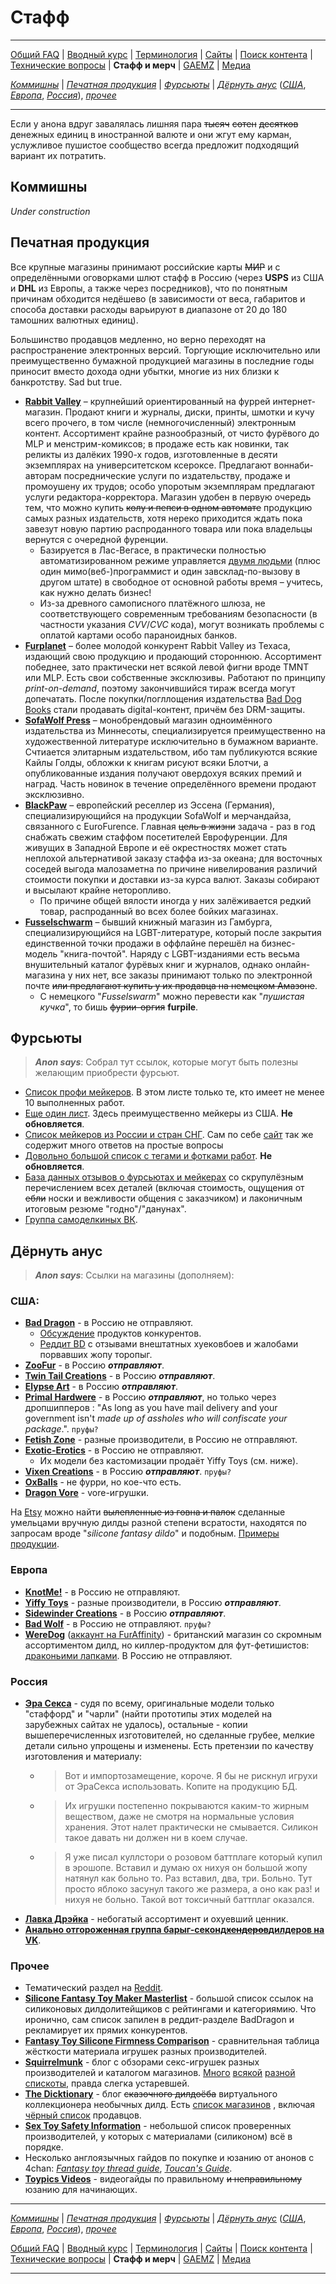 # Стафф

---

[Общий FAQ](faq.md) | [Вводный курс](intro.md) | [Терминология](gloss.md) | [Сайты](sites.md) | [Поиск контента](content.md) | [Технические вопросы](tech.md) | **Стафф и мерч** | [GAEMZ](gaemz.md) | [Медиа](media.md) 

*[Коммишны](#коммишны)* | *[Печатная продукция](#печатная-продукция)* | *[Фурсьюты](#фурсьюты)* | *[Дёрнуть анус](#дёрнуть-анус)* (*[США](#сша)*, *[Европа](#европа)*, *[Россия](#россия)*), *[прочее](#прочее)*

---

Если у анона вдруг завалялась лишняя пара ~~тысяч~~ ~~сотен~~ ~~десятков~~ денежных единиц в иностранной валюте и они жгут ему карман, услужливое пушистое сообщество всегда предложит подходящий вариант их потратить. 

## Коммишны

*Under construction*

## Печатная продукция
Все крупные магазины принимают российские карты ~~МИР~~ и с определёнными оговорками шлют стафф в Россию (через **USPS** из США и **DHL** из Европы, а также через посредников), что по понятным причинам обходится недёшево (в зависимости от веса, габаритов и способа  доставки расходы варьируют в диапазоне от 20 до 180 тамошних валютных единиц).

Большинство продавцов медленно, но верно переходят на распространение электронных версий. Торгующие исключительно или преимущественно бумажной продукцией магазины в последние годы приносит вместо дохода одни убытки, многие из них близки к банкротству. Sad but true.

* **[Rabbit Valley](https://www.rabbitvalley.com/)** – крупнейший ориентированный на фуррей интернет-магазин. Продают книги и журналы, диски, принты, шмотки и кучу всего прочего, в том числе (немногочисленный) электронным контент. Ассортимент крайне разнообразный, от чисто фурёвого до MLP и менстрим-комиксов; в продаже есть как новинки, так реликты из далёких 1990-х годов, изготовленные в десяти экземплярах на университетском ксероксе. Предлагают воннаби-авторам посреднические услуги по издательству, продаже и промоушену их трудов; особо упоротым экземплярам предлагают услуги редактора-корректора. Магазин удобен в первую очередь тем, что можно купить ~~колу и пепси в одном автомате~~ продукцию самых разных издательств, хотя нереко приходится ждать пока завезут новую партию распроданного товара или пока владельцы вернутся с очередной фуренции.
  * Базируется в Лас-Вегасе, в практически полностью автоматизированном режиме управляется [двумя людьми](http://www.unclekage.com/feral2005/f0526.html) (плюс один мимо(веб-)программист и один завсклад-по-вызову в другом штате) в свободное от основной работы время – учитесь, как нужно делать бизнес!
  * Из-за древного самописного платёжного шлюза, не соответствующего современным требованиям безопасности (в частности указания *CVV*/*CVC* кода), могут возникать проблемы с оплатой картами особо параноидных банков.
* **[Furplanet](https://furplanet.com/shop)** – более молодой конкурент Rabbit Valley из Техаса, издающий свою продукцию и продающий стороннюю. Ассортимент победнее, зато практически нет всякой левой фигни вроде TMNT или MLP. Есть свои собственные эксклюзивы. Работают по принципу _print-on-demand_, поэтому закончившийся тираж всегда могут допечатать. После покупки/погллощения издательства [Bad Dog Books](https://baddogbooks.com/) стали продавать digital-контент, причём без DRM-защиты.
* **[SofaWolf Press](https://www.sofawolf.com/shop)** – монобрендовый магазин одноимённого издательства из Миннесоты, специализируется преимущественно на художественной литературе исключительно в бумажном варианте. Счтиается элитарным издательством, ибо там публикуются всякие Кайлы Голды, обложки к книгам рисуют всяки Блотчи, а опубликованные издания получают овердохуя всяких премий и наград. Часть новинок в течение определённого времени продают эксклюзивно.
* **[BlackPaw](https://www.blackpaw.de/shop/index.php?language=en)** – европейский реселлер из Эссена (Германия), специализирующийся на продукции SofaWolf и мерчандайза, связанного с EuroFurence. Главная ~~цель в жизни~~ задача - раз в год снабжать свежим стаффом посетителей Еврофуренции. Для живущих в Западной Европе и её окрестностях может стать неплохой альтернативой заказу стаффа из-за океана; для восточных соседей выгода малозаметна по причине нивелирования различий стоимости покупки и доставки из-за курса валют. Заказы собирают и высылают крайне неторопливо.
  * По причине общей вялости иногда у них залёживается редкий товар, распроданный во всех более бойких магазинах.
* **[Fusselschwarm](https://twitter.com/fusselschwarm)** – бывший книжный магазин из Гамбурга, специализирующийся на LGBT-литературе, который после закрытия единственной точки продажи в оффлайне перешёл на бизнес-модель "книга-почтой". Наряду с LGBT-изданиями есть весьма внушительный каталог фурёвых книг и журналов, однако онлайн-магазина у них нет, все заказы принимают только по электронной почте ~~или предлагают купить у их продавца на немецком Амазоне~~. 
  * С немецкого "*Fusselswarm*" можно перевести как "*пушистая кучка*", то бишь ~~фурии-оргия~~ **furpile**.

## Фурсьюты

> ___Anon says___:
> Собрал тут ссылок, которые могут быть полезны желающим приобрести фурсьют.

* [Список профи мейкеров](https://docs.google.com/spreadsheets/d/1Up_uD5CWzD8FhZG6c-F7xUglB0DMmr7yCEcz9-lQ59U/edit#gid=0). В этом листе только те, кто имеет не менее 10 выполненных работ.
* [Еще один лист](https://forums.furaffinity.net/threads/list-of-fursuit-makers.1373068/). Здесь преимущественно мейкеры из США. **Не обновляется**.
* [Список мейкеров из России и стран СНГ](http://fursuit.ru/i-want-fursuit/fursuit-makers-list). Сам по себе [сайт](http://fursuit.ru) так же содержит много ответов на простые вопросы
* [Довольно большой список с тегами и фотками работ](https://makersdatabase.tumblr.com/). **Не обновляется**.
* [База данных отзывов о фурсьютах и мейкерах](http://fursuitreview.com/) со скрупулёзным перечислением всех деталей (включая стоимость, ощущения от ~~ебли~~ носки и вежливости общения с заказчиком) и лаконичным итоговым резюме "годно"/"данунах".
* [Группа самоделкиных ВК](https://vk.com/moonclanfur).


## Дёрнуть анус
> ___Anon says___:
> Ссылки на магазины (дополняем):

### США:
* **[Bad Dragon](https://bad-dragon.com)** - в Россию не отправляют.
  * [Обсуждение](https://forums.bad-dragon.com/viewtopic.php?f=126&t=32438) продуктов конкурентов.
  * [Реддит BD](https://www.reddit.com/r/BadDragon) с отзывами внештатных хуековбоев и жалобами порвавших жопу торопыг.
* **[ZooFur](http://www.zoofur.com)** - в Россию ***отправляют***.
* **[Twin Tail Creations](https://www.twintailcreations.com)** - в Россию ***отправляют***.
* **[Elypse Art](http://www.elypseart.com)** - в Россию ***отправляют***.
* **[Primal Hardwere](https://www.primalhardwere.com)** - в Россию ***отправляют***, но только через дропшипперов : "As long as you have mail delivery and your government isn't *made up of assholes who will confiscate your package*.". `пруфы?`
* **[Fetish Zone](https://www.fetishzone.net/store)** - разные производители, в Россию не отправляют.
* **[Exotic-Erotics](https://www.exotic-erotics.com/store)** - в Россию не отправляют.
   * Их модели без кастомизации продаёт Yiffy Toys (см. ниже).
* **[Vixen Creations](https://vixen-creations.myshopify.com)** - в Россию ***отправляют***. `пруфы?`
* **[OxBalls](http://shop.oxballs.com)** - не фурри, но кое-что есть.
* **[Dragon Vore](http://dragomaw.webs.com)** - vore-игрушки.

На [Etsy](https://www.etsy.com) можно найти ~~вылепленные из говна и палок~~ сделанные умельцами вручную дилды разной степени всратости, находятся по запросам вроде "_silicone fantasy dildo_" и подобным. [Примеры](https://www.etsy.com/shop/AKrowsNest) [продукции](https://www.etsy.com/shop/SimplyElegantGlass).

### Европа
* **[KnotMe!](https://knotme.eu)** - в Россию не отправляют.
* **[Yiffy Toys](https://yiffy.toys/shop2/?___store=en)** - разные производители, в Россию ***отправляют***.
* **[Sidewinder Creations](https://www.sw-creations.de/en/index.html)** - в Россию ***отправляют***.
* **[Bad Wolf](https://www.bad-wolf.com.pl)** - в Россию не отправляют. `пруфы?`
* **[WereDog](http://www.weredog.co.uk)** ([аккаунт на FurAffinity](https://www.furaffinity.net/user/weredoguk)) - британский магазин со скромным ассортиментом дилд, но киллер-продуктом для фут-фетишистов: [драконьими лапками](https://weredog.co.uk/product/masons-hindpaws/). В Россию не отправляют.

### Россия
* **[Эра Секса](http://erasexa.com)** - судя по всему, оригинальные модели только "стаффорд" и "чарли" (найти прототипы этих моделей на зарубежных сайтах не удалось), остальные - копии вышеперечисленных изготовителей, но сделанные грубее, мелкие детали сильно упрощены и изменены. Есть претензии по качеству изготовления и материалу:
  * > Вот и импортозамещение, короче. Я бы не рискнул игрухи от ЭраСекса использовать. Копите на продукцию БД.
  * > Их игрушки постепенно покрываются каким-то жирным веществом, даже не смотря на нормальные условия хранения. Этот налет практически не смывается. Силикон такое давать ни должен ни в коем случае.
  * > Я уже писал куллстори о розовом баттплаге который купил в эрошопе. Вставил и думаю ох нихуя он большой жопу натянул как больно то. Раз вставил, два, три. Больно. Тут просто яблоко засунул такого же размера, а оно как раз! и нихуя не больно. Такой вот токсичный баттплаг оказался.
* **[Лавка Дрэйка](https://drakeshop.net/ru)** - небогатый ассортимент и охуевший ценник.
* **[Анально отгороженная группа барыг-секонд~~хендеров~~дилдеров на VK](https://vk.com/baddragon_group)**.

### Прочее
* Тематический раздел на [Reddit](https://www.reddit.com/r/fantasysextoys/).
* **[Silicone Fantasy Toy Maker Masterlist](https://www.reddit.com/r/BadDragon/comments/ec2new/new_silicone_fantasy_toy_maker_masterlist/)** - большой список ссылок на силиконовых дилдолитейщиков с рейтингами и категориямию. Что иронично, сам список запилен в реддит-разделе BadDragon и рекламирует их прямих конкурентов.
* **[Fantasy Toy Silicone Firmness Comparison](https://docs.google.com/spreadsheets/d/1Ds_HN5UDMKCdWkJrm6qYC5MCIhBlLpp61ISwxM-kc6c)** - сравнительная таблица жёсткости материала игрушек разных производителей.
* **[Squirrelmunk](https://squirrelmunk.com)** - блог с обзорами секс-игрушек разных производителей и каталогом магазинов. [Много](https://squirrelmunk.com/2017/10/09/list-of-fantasy-toy-makers) [всякой](https://squirrelmunk.com/2017/10/12/list-of-indie-glass-toy-makers) [разной](https://squirrelmunk.com/2017/10/12/list-of-wood-toy-makers) [спискоты](https://squirrelmunk.com/2017/10/12/list-of-ceramic-toy-makers), правда слегка устаревшей.
* **[The Dicktionary](https://fantasytoymasterlist.tumblr.com)** - блог ~~сказочного дилдоёба~~ виртуального коллекционера необычных дилд. Есть [список магазинов](https://fantasytoymasterlist.tumblr.com/masterlist) , включая [чёрный список](https://fantasytoymasterlist.tumblr.com/blacklist) продавцов.
* **[Sex Toy Safety Information](https://dangerouslilly.com/toxictoys)** - небольшой список проверенных производителей, у которых с материалами (силиконом) всё в порядке.
* Несколько англоязычных гайдов по покупке и юзанию от анонов с 4chan: _[Fantasy toy thread guide](https://pastebin.com/fcZzua9K)_, _[Toucan's Guide](https://pastebin.com/hwhGL66a)_.
* **[Toypics Videos](https://videos.toypics.net)** - видеогайды по правильному ~~и неправильному~~ юзанию для начинающих.

---

*[Коммишны](#коммишны)* | *[Печатная продукция](#печатная-продукция)* | *[Фурсьюты](#фурсьюты)* | *[Дёрнуть анус](#дёрнуть-анус)* (*[США](#сша)*, *[Европа](#европа)*, *[Россия](#россия)*), *[прочее](#прочее)*

[Общий FAQ](faq.md) | [Вводный курс](intro.md) | [Терминология](gloss.md) | [Сайты](sites.md) | [Поиск контента](content.md) | [Технические вопросы](tech.md) | **Стафф и мерч** | [GAEMZ](gaemz.md) | [Медиа](media.md) 

---
